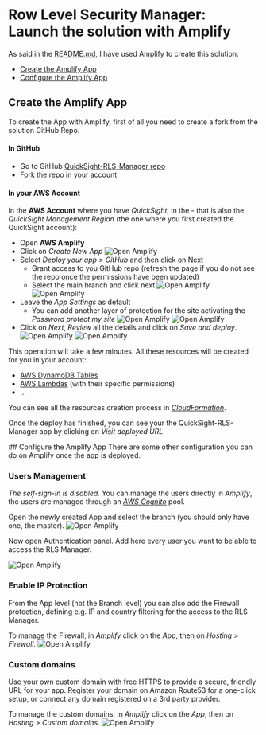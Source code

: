 # Row Level Security Manager: Launch the solution with Amplify
As said in the [README.md](../README.md), I have used Amplify to create this solution.

* [Create the Amplify App](#create-the-amplify-app)
* [Configure the Amplify App](#configure-the-amplify-app)

## Create the Amplify App

To create the App with Amplify, first of all you need to create a fork from the solution GitHub Repo.

#### In GitHub
* Go to GitHub [QuickSight-RLS-Manager repo](https://github.com/AndrePhoto/QuickSight-RLS-Manager)
* Fork the repo in your account

#### In your AWS Account
In the **AWS Account** where you have _QuickSight_, in the - that is also the _QuickSight Management Region_ (the one where you first created the QuickSight account):
* Open **AWS Amplify**
* Click on _Create New App_
![Open Amplify](/Guide/images/Guide-Install-01.png)
* Select _Deploy your app > GitHub_ and then click on Next
  * Grant access to you GitHub repo (refresh the page if you do not see the repo once the permissions have been updated)
  * Select the main branch and click next
![Open Amplify](/Guide/images/Guide-Install-02.png)
![Open Amplify](/Guide/images/Guide-Install-03.png)
* Leave the _App Settings_ as default
  * You can add another layer of protection for the site activating the _Password protect my site_
![Open Amplify](/Guide/images/Guide-Install-04.png) 
![Open Amplify](/Guide/images/Guide-Install-05.png)
* Click on _Next_, _Review_ all the details and click on _Save and deploy_.
![Open Amplify](/Guide/images/Guide-Install-06.png)
![Open Amplify](/Guide/images/Guide-Install-07.png)

This operation will take a few minutes. All these resources will be created for you in your account:

* [AWS DynamoDB Tables](/Guide/Amplify-DynamoDb.md)
* [AWS Lambdas](/Guide/Amplify-Lambdas.md) (with their specific permissions)
* ...

You can see all the resources creation process in [_CloudFormation_](https://docs.aws.amazon.com/cloudformation/).

Once the deploy has finished, you can see your the QuickSight-RLS-Manager app by clicking on _Visit deployed URL_.

## Configure the Amplify App
There are some other configuration you can do on Amplify once the app is deployed.

### Users Management
_The self-sign-in is disabled._ 
You can manage the users directly in _Amplify_, the users are managed through an [_AWS Cognito_](https://docs.aws.amazon.com/cognito/latest/developerguide/getting-started-user-pools.html) pool.

Open the newly created App and select the branch (you should only have one, the master).
![Open Amplify](/Guide/images/Guide-Install-08.png)

Now open Authentication panel.
Add here every user you want to be able to access the RLS Manager.

![Open Amplify](/Guide/images/Guide-Install-09.png)

### Enable IP Protection
From the App level (not the Branch level) you can also add the Firewall protection, defining e.g. IP and country filtering for the access to the RLS Manager.

To manage the Firewall, in _Amplify_ click on the _App_, then on _Hosting > Firewall_.
![Open Amplify](/Guide/images/Guide-Install-10.png)

### Custom domains
Use your own custom domain with free HTTPS to provide a secure, friendly URL for your app. Register your domain on Amazon Route53 for a one-click setup, or connect any domain registered on a 3rd party provider.

To manage the custom domains, in _Amplify_ click on the _App_, then on _Hosting > Custom domains_.
![Open Amplify](/Guide/images/Guide-Install-11.png)